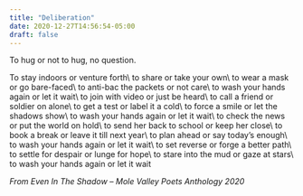 ```yaml
---
title: "Deliberation"
date: 2020-12-27T14:56:54-05:00
draft: false
---
```


To hug or not to hug, no question.

To stay indoors or venture forth\\
to share or take your own\\
to wear a mask or go bare-faced\\
to anti-bac the packets or not care\\
to wash your hands again or let it wait\\
to join with video or just be heard\\
to call a friend or soldier on alone\\
to get a test or label it a cold\\
to force a smile or let the shadows show\\
to wash your hands again or let it wait\\
to check the news or put the world on hold\\
to send her back to school or keep her close\\
to book a break or leave it till next year\\
to plan ahead or say today’s enough\\
to wash your hands again or let it wait\\
to set reverse or forge a better path\\
to settle for despair or lunge for hope\\
to stare into the mud or gaze at stars\\
to wash your hands again or let it wait

_From Even In The Shadow – Mole Valley Poets Anthology 2020_

